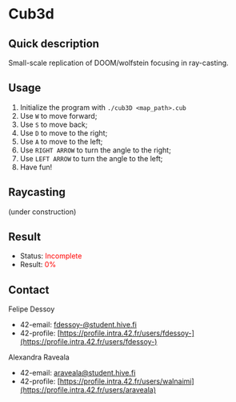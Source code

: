 # Cub3d

## Quick description
Small-scale replication of DOOM/wolfstein focusing in ray-casting.

## Usage
1. Initialize the program with ```./cub3D <map_path>.cub```
2. Use `W` to move forward;
3. Use `S` to move back;
4. Use `D` to move to the right;
5. Use `A` to move to the left;
6. Use `RIGHT ARROW` to turn the angle to the right;
7. Use `LEFT ARROW` to turn the angle to the left;
8. Have fun!

## Raycasting
(under construction)

## Result
- Status: <span style="color:red">Incomplete</span>
- Result: <span style="color:red">0%</span>

## Contact
Felipe Dessoy
- 42-email: fdessoy-@student.hive.fi
- 42-profile: [https://profile.intra.42.fr/users/fdessoy-](https://profile.intra.42.fr/users/fdessoy-)

Alexandra Raveala
- 42-email: araveala@student.hive.fi
- 42-profile: [https://profile.intra.42.fr/users/walnaimi](https://profile.intra.42.fr/users/araveala)
